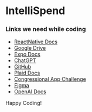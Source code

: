 # IntelliSpend

### Links we need while coding
- [ReactNative Docs](https://reactnative.dev/docs/getting-started)
- [Google Drive](https://drive.google.com/drive/u/0/folders/1TekZNn6JrsODyWPwfgpamqOuulY6t3JM)
- [Expo Docs](https://docs.expo.dev)
- [ChatGPT](https://chat.openai.com) <!-- Very Necessary -->
- [GitHub](https://github.com/jeffsummer08/IntelliSpend) <!-- In case you're reading this inside an IDE -->
- [Plaid Docs](https://plaid.com/docs/)
- [Congressional App Challenge](https://www.congressionalappchallenge.us/students/)
- [Figma](https://www.figma.com)
- [OpenAI Docs](https://platform.openai.com/docs/introduction/overview)



Happy Coding!
